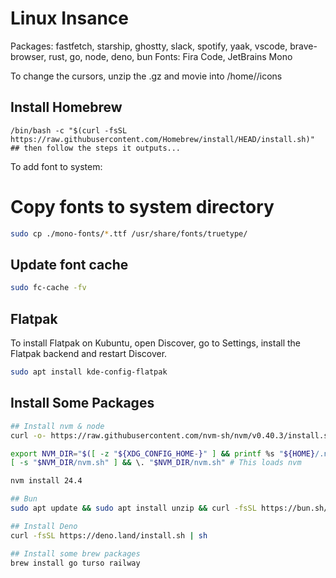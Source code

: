 # Linux Insance

Packages: fastfetch, starship, ghostty, slack, spotify, yaak, vscode, brave-browser, rust, go, node, deno, bun
Fonts: Fira Code, JetBrains Mono

To change the cursors, unzip the .gz and movie into /home/<user>/icons

## Install Homebrew

```
/bin/bash -c "$(curl -fsSL https://raw.githubusercontent.com/Homebrew/install/HEAD/install.sh)"
## then follow the steps it outputs...
```

To add font to system: 

# Copy fonts to system directory

```bash
sudo cp ./mono-fonts/*.ttf /usr/share/fonts/truetype/
```

## Update font cache

```bash
sudo fc-cache -fv
```

## Flatpak
To install Flatpak on Kubuntu, open Discover, go to Settings, install the Flatpak backend and restart Discover.

```bash
sudo apt install kde-config-flatpak
```

## Install Some Packages

```bash
## Install nvm & node
curl -o- https://raw.githubusercontent.com/nvm-sh/nvm/v0.40.3/install.sh | bash

export NVM_DIR="$([ -z "${XDG_CONFIG_HOME-}" ] && printf %s "${HOME}/.nvm" || printf %s "${XDG_CONFIG_HOME}/nvm")"
[ -s "$NVM_DIR/nvm.sh" ] && \. "$NVM_DIR/nvm.sh" # This loads nvm

nvm install 24.4

## Bun
sudo apt update && sudo apt install unzip && curl -fsSL https://bun.sh/install | bash

## Install Deno
curl -fsSL https://deno.land/install.sh | sh

## Install some brew packages
brew install go turso railway 
```
